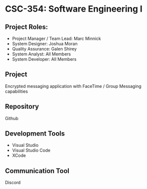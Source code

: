 # CSC-354: Software Engineering I
## Project Roles:
- Project Manager / Team Lead: Marc Minnick
- System Designer: Joshua Moran
- Quality Assurance: Galen Shirey
- System Analyst: All Members
- System Developer: All Members

## Project
Encrypted messaging application with FaceTime / Group Messaging capabilities

## Repository
Github

## Development Tools
- Visual Studio
- Visual Studio Code
- XCode

## Communication Tool
Discord
